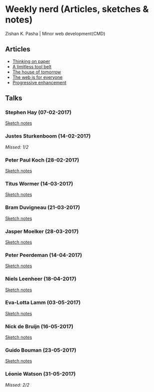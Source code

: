 # Weekly nerd (Articles, sketches & notes)

Zishan K. Pasha | Minor web development(CMD)

## Articles

* [Thinking on paper](../master/articles/sketchnoting.md)
* [A limitless tool belt](../master/articles/toolbelt.md)
* [The house of tomorrow](../master/articles/webofthings.md)
* [The web is for everyone](../master/articles/accessibility.md)
* [Progressive enhancement](../master/articles/progressive.md)

## Talks

### Stephen Hay (07-02-2017)

[Sketch notes](../master/notes/stephenhay.md)

### Justes Sturkenboom (14-02-2017)

*Missed: 1/2*

### Peter Paul Koch (28-02-2017)

[Sketch notes](../master/notes/peterpaul.md)

### Titus Wormer (14-03-2017)

[Sketch notes](../master/notes/titus.md)

### Bram Duvigneau (21-03-2017)

[Sketch notes](../master/notes/bram.md)

### Jasper Moelker (28-03-2017)

[Sketch notes](../master/notes/jasper.md)

### Peter Peerdeman (14-04-2017)

[Sketch notes](../master/notes/peter.md)

### Niels Leenheer (18-04-2017)

[Sketch notes](../master/notes/niels.md)

### Eva-Lotta Lamm (03-05-2017)

[Sketch notes](../master/notes/eva.md)

### Nick de Bruijn (16-05-2017)

[Sketch notes](../master/notes/nick.md)

### Guido Bouman (23-05-2017)

[Sketch notes](../master/notes/guido.md)

### Léonie Watson (31-05-2017)

*Missed: 2/2*
